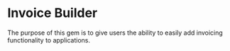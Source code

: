 Invoice Builder
===

The purpose of this gem is to give users the ability to easily add invoicing functionality to applications.
